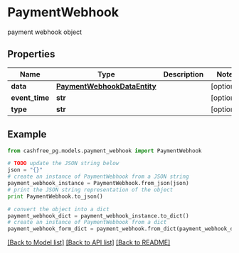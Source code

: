 # PaymentWebhook

payment webhook object

## Properties
Name | Type | Description | Notes
------------ | ------------- | ------------- | -------------
**data** | [**PaymentWebhookDataEntity**](PaymentWebhookDataEntity.md) |  | [optional] 
**event_time** | **str** |  | [optional] 
**type** | **str** |  | [optional] 

## Example

```python
from cashfree_pg.models.payment_webhook import PaymentWebhook

# TODO update the JSON string below
json = "{}"
# create an instance of PaymentWebhook from a JSON string
payment_webhook_instance = PaymentWebhook.from_json(json)
# print the JSON string representation of the object
print PaymentWebhook.to_json()

# convert the object into a dict
payment_webhook_dict = payment_webhook_instance.to_dict()
# create an instance of PaymentWebhook from a dict
payment_webhook_form_dict = payment_webhook.from_dict(payment_webhook_dict)
```
[[Back to Model list]](../README.md#documentation-for-models) [[Back to API list]](../README.md#documentation-for-api-endpoints) [[Back to README]](../README.md)


